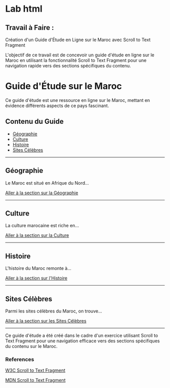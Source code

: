 # Lab html



## Travail à Faire :
 Création d'un Guide d'Étude en Ligne sur le Maroc avec Scroll to Text Fragment

L'objectif de ce travail  est de concevoir un guide d'étude en ligne sur le Maroc en utilisant la fonctionnalité Scroll to Text Fragment pour une navigation rapide vers des sections spécifiques du contenu.

# Guide d'Étude sur le Maroc

Ce guide d'étude est une ressource en ligne sur le Maroc, mettant en évidence différents aspects de ce pays fascinant.

## Contenu du Guide

- [Géographie](#geographie)
- [Culture](#culture)
- [Histoire](#histoire)
- [Sites Célèbres](#sites-celèbres)

---

## Géographie <a name="geographie"></a>

Le Maroc est situé en Afrique du Nord...

[Aller à la section sur la Géographie](#geographie)

---

## Culture <a name="culture"></a>

La culture marocaine est riche en...

[Aller à la section sur la Culture](#culture)

---

## Histoire <a name="histoire"></a>

L'histoire du Maroc remonte à...

[Aller à la section sur l'Histoire](#histoire)

---

## Sites Célèbres <a name="sites-celèbres"></a>

Parmi les sites célèbres du Maroc, on trouve...

[Aller à la section sur les Sites Célèbres](#sites-celèbres)

---

Ce guide d'étude a été créé dans le cadre d'un exercice utilisant Scroll to Text Fragment pour une navigation efficace vers des sections spécifiques du contenu sur le Maroc.





### References 
[W3C Scroll to Text Fragment ](https://wicg.github.io/scroll-to-text-fragment/)

[MDN Scroll to Text Fragment](https://developer.mozilla.org/en-US/docs/Web/Text_fragments)
